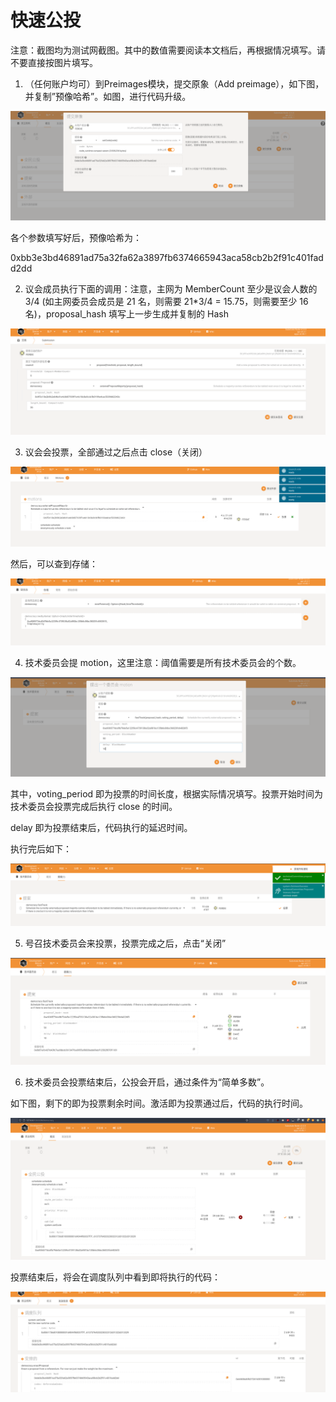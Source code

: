 # 快速公投

注意：截图均为测试网截图。其中的数值需要阅读本文档后，再根据情况填写。请不要直接按图片填写。

1. （任何账户均可）到Preimages模块，提交原象（Add preimage），如下图，并复制”预像哈希”。如图，进行代码升级。

![image-20220127133353228](./assets/fast-track.assets/image-20220127133353228.png)

各个参数填写好后，预像哈希为：

0xbb3e3bd46891ad75a32fa62a3897fb6374665943aca58cb2b2f91c401fadd2dd

2. 议会成员执行下面的调用：注意，主网为 MemberCount 至少是议会人数的 3/4 (如主网委员会成员是 21 名，则需要 21\*3/4 = 15.75，则需要至少 16 名)，proposal_hash 填写上一步生成并复制的 Hash

![image-20220127133432429](./assets/fast-track.assets/image-20220127133432429.png)

3. 议会会投票，全部通过之后点击 close（关闭）

![image-20220127133328151](./assets/fast-track.assets/image-20220127133328151.png)

然后，可以查到存储：

![image-20220127132638327](./assets/fast-track.assets/image-20220127132638327.png)

4. 技术委员会提 motion，这里注意：阈值需要是所有技术委员会的个数。

![image-20220127132543333](./assets/fast-track.assets/image-20220127132543333.png)

其中，voting_period 即为投票的时间长度，根据实际情况填写。投票开始时间为技术委员会投票完成后执行 close 的时间。

delay 即为投票结束后，代码执行的延迟时间。

执行完后如下：

![image-20220127132607464](./assets/fast-track.assets/image-20220127132607464.png)

5. 号召技术委员会来投票，投票完成之后，点击“关闭”

![image-20220127132439344](./assets/fast-track.assets/image-20220127132439344.png)

6. 技术委员会投票结束后，公投会开启，通过条件为“简单多数”。

如下图，剩下的即为投票剩余时间。激活即为投票通过后，代码的执行时间。

![image-20220127132418133](./assets/fast-track.assets/image-20220127132418133.png)

投票结束后，将会在调度队列中看到即将执行的代码：

![image-20220127132401086](./assets/fast-track.assets/image-20220127132401086.png)
